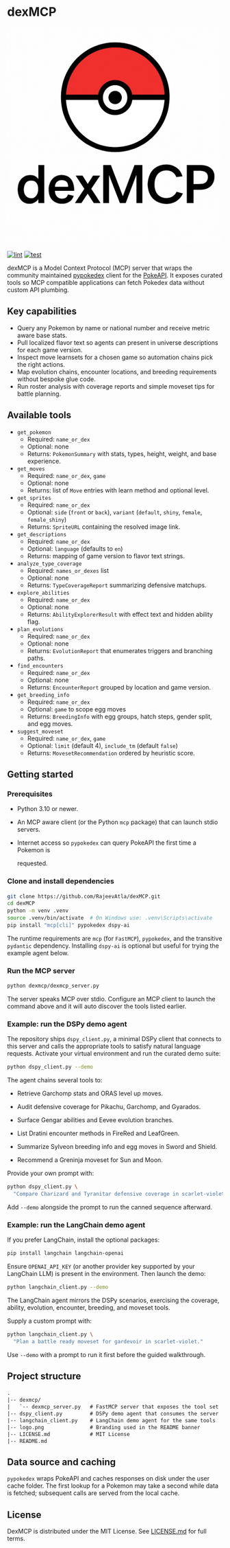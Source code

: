 # dexMCP

<p align='center'>
    <img src='https://raw.githubusercontent.com/RajeevAtla/dexMCP/main/logo.png'/>
</P>

[![lint](https://github.com/RajeevAtla/dexMCP/actions/workflows/lint.yml/badge.svg)](https://github.com/RajeevAtla/dexMCP/actions/workflows/lint.yml)
[![test](https://github.com/RajeevAtla/dexMCP/actions/workflows/test.yml/badge.svg)](https://github.com/RajeevAtla/dexMCP/actions/workflows/test.yml)

dexMCP is a Model Context Protocol (MCP) server that wraps the community
maintained [pypokedex](https://pypi.org/project/pypokedex/) client for the
[PokeAPI](https://pokeapi.co/). It exposes curated tools so MCP compatible
applications can fetch Pokedex data without custom API plumbing.

## Key capabilities

- Query any Pokemon by name or national number and receive metric aware base
  stats.
- Pull localized flavor text so agents can present in universe descriptions for
  each game version.
- Inspect move learnsets for a chosen game so automation chains pick the right
  actions.
- Map evolution chains, encounter locations, and breeding requirements without
  bespoke glue code.
- Run roster analysis with coverage reports and simple moveset tips for
  battle planning.

## Available tools

- `get_pokemon`
  - Required: `name_or_dex`
  - Optional: none
  - Returns: `PokemonSummary` with stats, types, height, weight, and base
    experience.
- `get_moves`
  - Required: `name_or_dex`, `game`
  - Optional: none
  - Returns: list of `Move` entries with learn method and optional level.
- `get_sprites`
  - Required: `name_or_dex`
  - Optional: `side` (`front` or `back`), `variant` (`default`, `shiny`,
    `female`, `female_shiny`)
  - Returns: `SpriteURL` containing the resolved image link.
- `get_descriptions`
  - Required: `name_or_dex`
  - Optional: `language` (defaults to `en`)
  - Returns: mapping of game version to flavor text strings.
- `analyze_type_coverage`
  - Required: `names_or_dexes` list
  - Optional: none
  - Returns: `TypeCoverageReport` summarizing defensive matchups.
- `explore_abilities`
  - Required: `name_or_dex`
  - Optional: none
  - Returns: `AbilityExplorerResult` with effect text and hidden ability flag.
- `plan_evolutions`
  - Required: `name_or_dex`
  - Optional: none
  - Returns: `EvolutionReport` that enumerates triggers and branching paths.
- `find_encounters`
  - Required: `name_or_dex`
  - Optional: none
  - Returns: `EncounterReport` grouped by location and game version.
- `get_breeding_info`
  - Required: `name_or_dex`
  - Optional: `game` to scope egg moves
  - Returns: `BreedingInfo` with egg groups, hatch steps, gender split, and
    egg moves.
- `suggest_moveset`
  - Required: `name_or_dex`, `game`
  - Optional: `limit` (default 4), `include_tm` (default `false`)
  - Returns: `MovesetRecommendation` ordered by heuristic score.

## Getting started

### Prerequisites

- Python 3.10 or newer.
- An MCP aware client (or the Python `mcp` package) that can launch stdio
  servers.
- Internet access so `pypokedex` can query PokeAPI the first time a Pokemon is

  requested.

### Clone and install dependencies

```bash
git clone https://github.com/RajeevAtla/dexMCP.git
cd dexMCP
python -m venv .venv
source .venv/bin/activate  # On Windows use: .venv\Scripts\activate
pip install "mcp[cli]" pypokedex dspy-ai
```

The runtime requirements are `mcp` (for `FastMCP`), `pypokedex`, and the
transitive `pydantic` dependency. Installing `dspy-ai` is optional but useful
for trying the example agent below.

### Run the MCP server

```bash
python dexmcp/dexmcp_server.py
```

The server speaks MCP over stdio. Configure an MCP client to launch the command
above and it will auto discover the tools listed earlier.

### Example: run the DSPy demo agent

The repository ships `dspy_client.py`, a minimal DSPy client that connects to
this server and calls the appropriate tools to satisfy natural language
requests. Activate your virtual environment and run the curated demo suite:

```bash
python dspy_client.py --demo
```

The agent chains several tools to:

- Retrieve Garchomp stats and ORAS level up moves.
- Audit defensive coverage for Pikachu, Garchomp, and Gyarados.
- Surface Gengar abilities and Eevee evolution branches.
- List Dratini encounter methods in FireRed and LeafGreen.
- Summarize Sylveon breeding info and egg moves in Sword and Shield.

- Recommend a Greninja moveset for Sun and Moon.

Provide your own prompt with:

```bash
python dspy_client.py \
  "Compare Charizard and Tyranitar defensive coverage in scarlet-violet."
```

Add `--demo` alongside the prompt to run the canned sequence afterward.

### Example: run the LangChain demo agent

If you prefer LangChain, install the optional packages:

```bash
pip install langchain langchain-openai
```

Ensure `OPENAI_API_KEY` (or another provider key supported by your LangChain
LLM) is present in the environment. Then launch the demo:

```bash
python langchain_client.py --demo
```

The LangChain agent mirrors the DSPy scenarios, exercising the coverage,
ability, evolution, encounter, breeding, and moveset tools.

Supply a custom prompt with:

```bash
python langchain_client.py \
  "Plan a battle ready moveset for gardevoir in scarlet-violet."
```

Use `--demo` with a prompt to run it first before the guided walkthrough.

## Project structure

```text
.
|-- dexmcp/
|   `-- dexmcp_server.py   # FastMCP server that exposes the tool set
|-- dspy_client.py         # DSPy demo agent that consumes the server
|-- langchain_client.py    # LangChain demo agent for the same tools
|-- logo.png               # Branding used in the README banner
|-- LICENSE.md             # MIT License
|-- README.md
```

## Data source and caching

`pypokedex` wraps PokeAPI and caches responses on disk under the user cache
folder. The first lookup for a Pokemon may take a second while data is fetched;
subsequent calls are served from the local cache.

## License

DexMCP is distributed under the MIT License. See [LICENSE.md](LICENSE.md) for
full terms.
